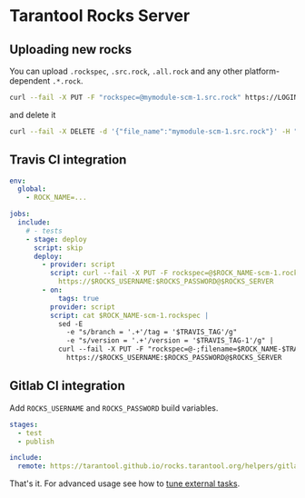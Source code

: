 # Tarantool Rocks Server

## Uploading new rocks

You can upload `.rockspec`, `.src.rock`, `.all.rock`
and any other platform-dependent `.*.rock`.

```bash
curl --fail -X PUT -F "rockspec=@mymodule-scm-1.src.rock" https://LOGIN:PASSWORD@rocks.tarantool.org
```

and delete it
```bash
curl --fail -X DELETE -d '{"file_name":"mymodule-scm-1.src.rock"}' -H "Content-Type: application/json" https://LOGIN:PASSWORD@rocks.tarantool.org
```

## Travis CI integration

```yaml
env:
  global:
    - ROCK_NAME=...

jobs:
  include:
    # - tests
    - stage: deploy
      script: skip
      deploy:
        - provider: script
          script: curl --fail -X PUT -F rockspec=@$ROCK_NAME-scm-1.rockspec
            https://$ROCKS_USERNAME:$ROCKS_PASSWORD@$ROCKS_SERVER
        - on:
            tags: true
          provider: script
          script: cat $ROCK_NAME-scm-1.rockspec |
            sed -E
              -e "s/branch = '.+'/tag = '$TRAVIS_TAG'/g"
              -e "s/version = '.+'/version = '$TRAVIS_TAG-1'/g" |
            curl --fail -X PUT -F "rockspec=@-;filename=$ROCK_NAME-$TRAVIS_TAG-1.rockspec"
              https://$ROCKS_USERNAME:$ROCKS_PASSWORD@$ROCKS_SERVER
```

## Gitlab CI integration

Add `ROCKS_USERNAME` and `ROCKS_PASSWORD` build variables.

```yaml
stages:
  - test
  - publish

include:
  remote: https://tarantool.github.io/rocks.tarantool.org/helpers/gitlab-publish-rockspec.yml
```

That's it. For advanced usage see how to
[tune external tasks](https://docs.gitlab.com/ee/ci/yaml/#overriding-external-template-values).
